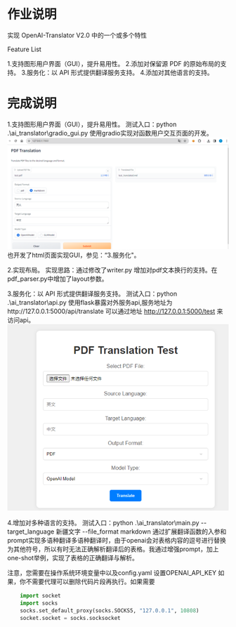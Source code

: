 # 作业说明
实现 OpenAI-Translator V2.0 中的一个或多个特性

Feature List

1.支持图形用户界面（GUI），提升易用性。
2.添加对保留源 PDF 的原始布局的支持。
3.服务化：以 API 形式提供翻译服务支持。
4.添加对其他语言的支持。

# 完成说明
1.支持图形用户界面（GUI），提升易用性。
    测试入口：python .\ai_translator\gradio_gui.py
    使用gradio实现对函数用户交互页面的开发。
    ![alt text](image-1.png)
    也开发了html页面实现GUI，参见：“3.服务化"。

2.实现布局。
    实现思路：通过修改了writer.py 增加对pdf文本换行的支持。在pdf_parser.py中增加了layout参数。

3.服务化：以 API 形式提供翻译服务支持。
    测试入口：python .\ai_translator\api.py
    使用flask暴露对外服务api,服务地址为http://127.0.0.1:5000/api/translate
    可以通过地址 http://127.0.0.1:5000/test 来访问api。
    ![alt text](image.png)

4.增加对多种语言的支持。
    测试入口：python .\ai_translator\main.py --target_language  新疆文字 --file_format markdown
    通过扩展翻译函数的入参和prompt实现多语种翻译多语种翻译时，由于openai会对表格内容的逗号进行替换为其他符号，所以有时无法正确解析翻译后的表格。我通过增强prompt，加上one-shot举例，实现了表格的正确翻译与解析。

注意，您需要在操作系统环境变量中以及config.yaml 设置OPENAI_API_KEY
如果，你不需要代理可以删除代码片段再执行。如果需要
```python
    import socket
    import socks
    socks.set_default_proxy(socks.SOCKS5, "127.0.0.1", 10808)
    socket.socket = socks.socksocket
```